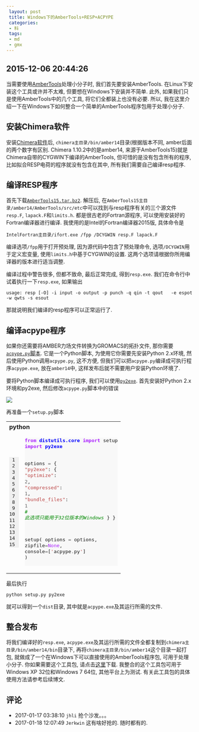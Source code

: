 ```yaml
---
 layout: post
 title: Windows下的AmberTools+RESP+ACPYPE
 categories:
 - 科
 tags:
 - md
 - gmx
---
```


## 2015-12-06 20:44:26

当需要使用[AmberTools](http://ambermd.org/#AmberTools)处理小分子时, 我们首先要安装AmberTools. 在Linux下安装这个工具或许并不太难, 但要想在Windows下安装并不简单. 此外, 如果我们只是使用AmberTools中的几个工具, 将它们全都装上也没有必要. 所以, 我在这里介绍一下在Windows下如何整合一个简单的AmberTools程序包用于处理小分子.

## 安装Chimera软件

安装[Chimera软件](https://www.cgl.ucsf.edu/chimera/)后, `chimera主目录/bin/amber14`目录(根据版本不同, amber后面的两个数字有区别. Chimera 1.10.2中的是amber14, 来源于AmberTools15)就是Chimera自带的CYGWIN下编译的AmberTools, 但可惜的是没有包含所有的程序, 比如拟合RESP电荷的程序就没有包含在其中, 所有我们需要自己编译resp程序.

## 编译RESP程序

首先下载[`AmberTools15.tar.bz2`](http://ambermd.org/AmberTools15-get.html). 解压后, 在`AmberTools15主目录/amber14/AmberTools/src/etc`中可以找到与resp程序有关的三个源文件`resp.F`, `lapack.F`和`limits.h`. 都是很古老的Fortran源程序, 可以使用安装好的Fortran编译器进行编译. 我使用的是Intel的Fortran编译器2015版, 具体命令是

	IntelFortran主目录/ifort.exe /fpp /DCYGWIN resp.F lapack.F

编译选项`/fpp`用于打开预处理, 因为源代码中包含了预处理命令, 选项`/DCYGWIN`用于定义宏变量, 使用`limits.h`中基于CYGWIN的设置. 这两个选项请根据你所用编译器的版本进行适当调整.

编译过程中警告很多, 但都不致命, 最后正常完成, 得到`resp.exe`. 我们在命令行中试着执行一下`resp.exe`, 如果输出

	usage: resp [-O] -i input -o output -p punch -q qin -t qout   -e espot -w qwts -s esout

那就说明我们编译的resp程序可以正常运行了.

## 编译acpype程序

如果你还需要将AMBER力场文件转换为GROMACS的拓扑文件, 那你需要[`acpype.py`脚本](http://svn.code.sf.net/p/ccpn/code/branches/stable/ccpn/python/acpype/). 它是一个Python脚本, 为使用它你需要先安装Python 2.x环境, 然后使用Python调用`acpype.py`, 这不方便, 但我们可以把`acpype.py`编译成可执行程序`acpype.exe`, 放在`amber14`中, 这样发布后就不需要用户安装Python环境了.

要将Python脚本编译成可执行程序, 我们可以使用[`py2exe`](http://www.py2exe.org/). 首先安装好Python 2.x环境和py2exe, 然后修改`acpype.py`脚本中的错误

![](https://jerkwin.github.io/pic/GMX_acpype.png)

再准备一个`setup.py`脚本

<table class="highlighttable"><th colspan="2" style="text-align:left">python</th><tr><td><div class="linenodiv" style="background-color: #f0f0f0; padding-right: 10px"><pre style="line-height: 125%"> 1
 2
 3
 4
 5
 6
 7
 8
 9
10
11
12
13
14
15</pre></div></td><td class="code"><div class="highlight" style="background: #f8f8f8"><pre style="line-height: 125%"><span style="color: #AA22FF; font-weight: bold">from</span> <span style="color: #0000FF; font-weight: bold">distutils.core</span> <span style="color: #AA22FF; font-weight: bold">import</span> setup
<span style="color: #AA22FF; font-weight: bold">import</span> <span style="color: #0000FF; font-weight: bold">py2exe</span>

options <span style="color: #666666">=</span> { <span style="color: #BB4444">&quot;py2exe&quot;</span>:
	{ <span style="color: #BB4444">&quot;optimize&quot;</span>: <span style="color: #666666">2</span>,
	  <span style="color: #BB4444">&quot;compressed&quot;</span>: <span style="color: #666666">1</span>,
	  <span style="color: #BB4444">&quot;bundle_files&quot;</span>: <span style="color: #666666">1</span> <span style="color: #008800; font-style: italic"># 此选项只能用于32位版本的Windows</span>
	}
}

setup(
	options <span style="color: #666666">=</span> options,
	zipfile<span style="color: #666666">=</span><span style="color: #AA22FF">None</span>,
	console<span style="color: #666666">=</span>[<span style="color: #BB4444">&#39;</span>acpype<span style="color: #666666">.</span>py<span style="color: #BB4444">&#39;</span>]
)
</pre></div>
</td></tr></table>
最后执行

	python setup.py py2exe

就可以得到一个`dist`目录, 其中就是`acpype.exe`及其运行所需的文件.

## 整合发布

将我们编译好的`resp.exe`, `acpype.exe`及其运行所需的文件全都复制到`chimera主目录/bin/amber14/bin`目录下, 再将`chimera主目录/bin/amber14`这个目录一起打包, 就做成了一个在Windows下可以直接使用的AmberTools程序包, 可用于处理小分子. 你如果需要这个工具包, 请点击[这里](/prog/amber14.zip)下载. 我整合的这个工具包可用于Windows XP 32位和Windows 7 64位, 其他平台上为测试. 有关此工具包的具体使用方法请参考后续博文.

## 评论

- 2017-01-17 03:38:10 `jhli` 抢个沙发。。。
- 2017-01-18 12:07:49 `Jerkwin` 这有啥好抢的. 随时都有的.
